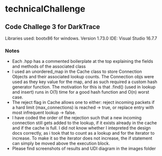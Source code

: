 # technicalChallenge
## Code Challege 3 for DarkTrace

Libraries used: bootx86 for windows. Version 1.73.0
IDE: Visual Studio 16.7.7

### Notes
* Each .hpp has a commented boilerplate at the top explaining the fields and methods of the associated class
* I used an unordered_map in the Cache class to store Connection Objects and their associated lookup counts. The Connection objs were used as they key value for the map, and as such required a custom hash generator function. The motivation for this is that .find() (used in lookup and insert) runs in O(1) time for a good hash function and O(n) worst case.
* The reject flag in Cache allows one to either: reject incoming packets if a hard limit (max_connections) is reached -> true, or replace entry with most infrequent lookup -> false.
* I have coded the order of the rejection such that a new incoming connection still gets added to the lookup, if it exists already in the cache and if the cache is full. I did not know whether I intepreted the design docs correctly, as i took that to count as a lookup and for the iterator to increase. To make it so the iterator does not increase, the if statement can simply be moved above the execution block.
* Please find screenshots of results and UDI diagram in the images folder




